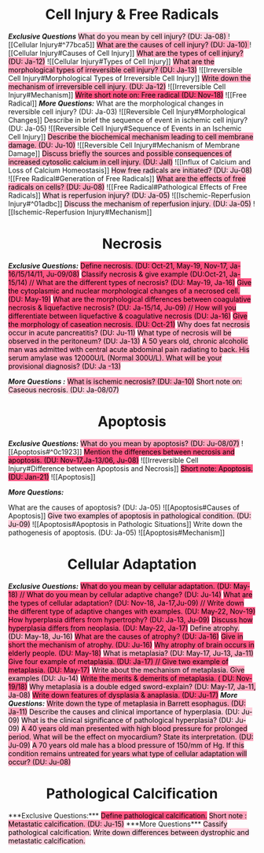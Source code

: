 
<h1 align="center">Cell Injury & Free Radicals</h1>

***Exclusive Questions***
<mark style="background: #FF558247;"> What do you mean by cell injury? (DU: Ja-08) </mark>
	![[Cellular Injury#^77bca5]]
<mark style="background: #FF558285;"> What are the causes of cell injury? (DU: Ja-10) </mark>
	![[Cellular Injury#Causes of Cell Injury]]
<mark style="background: #FF558285;">What are the types of cell injury? (DU: Ja-12)</mark>
	![[Cellular Injury#Types of Cell Injury]]
<mark style="background: #FF558285;"> What are the morphological types of irreversible cell injury? (DU: Ja-13)</mark>
	![[Irreversible Cell Injury#Morphological Types of Irreversible Cell Injury]]
<mark style="background: #FF558285;"> Write down the mechanism of irreversible cell injury. (DU: Ja-12)</mark>
	![[Irreversible Cell Injury#Mechanism]]
<mark style="background: #FF5582;">Write short note on:	Free radical (DU: Nov-18)</mark>
	 ![[Free Radical]]
 ***More Questions:***
What are the morphological changes in reversible cell injury? (DU: Ja-03)
	![[Reversible Cell Injury#Morphological Changes]]
Describe in brief the sequence of event in ischemic cell injury? (DU: Ja-05)
	![[Reversible Cell Injury#Sequence of Events in an Ischemic Cell Injury]]
<mark style="background: #FF558285;">Describe the biochemical mechanism leading to cell membrane damage. (DU: Ju-10)</mark>
	![[Reversible Cell Injury#Mechanism of Membrane Damage]]
<mark style="background: #FF558285;">Discuss briefly the sources and possible consequences of increased cytosolic calcium in cell injury. (DU: Jall)</mark>
	![[Influx of Calcium and Loss of Calcium Homeostasis]]
<mark style="background: #FF558247;">How free radicals are initiated? (DU: Ju-08)</mark>
	![[Free Radical#Generation of Free Radicals]]
<mark style="background: #FF558285;">What are the effects of free radicals on cells? (DU: Ju-08)</mark>
	![[Free Radical#Pathological Effects of Free Radicals]]
<mark style="background: #FF558247;">What is reperfusion injury? (DU: Ja-05)</mark>
	![[Ischemic-Reperfusion Injury#^01adbc]]
<mark style="background: #FF558247;">Discuss the mechanism of reperfusion injury. (DU: Ja-05)</mark>
	![[Ischemic-Reperfusion Injury#Mechanism]]

<h1 align="center">Necrosis</h1>

***Exclusive Questions:***
<mark style="background: #FF5582;">Define necrosis. (DU: Oct-21, May-19, Nov-17, Ja-16/15/14/11, Ju-09/08)</mark>
<mark style="background: #FF5582;">Classify necrosis & give example (DU:Oct-21, Ja-15/14)
  // What are the different types of necrosis? (DU: May-19, Ja-16)</mark>
<mark style="background: #FF5582;"> Give the cytoplasmic and nuclear morphological changes of a necrosed cell. (DU: May-19)</mark>
<mark style="background: #FF5582;"> What are the morphological differences between coagulative necrosis & liquefactive necrosis? (DU: Ja-15/14, Ju-09)
   // How will you differentiate between liquefactive & coagulative necrosis (DU: Ja-16)</mark>
<mark style="background: #FF5582;">Give the morphology of caseation necrosis. (DU: Oct-21)</mark>
<mark style="background: #FF558285;">Why does fat necrosis occur in acute pancreatitis? (DU: Ju-11)</mark>
<mark style="background: #FF558285;">What type of necrosis will be observed in the peritoneum? (DU: Ja-13)</mark>
<mark style="background: #FF558285;">A 50 years old, chronic alcoholic man was admitted with central acute abdominal pain radiating to back. His serum amylase was 12000U/L (Normal 300U/L). What will be your provisional diagnosis? (DU: Ja -13)</mark>

***More Questions :***
<mark style="background: #FF558285;">What is ischemic necrosis? (DU: Ja-10)</mark>
<mark style="background: #FF558247;">Short note on: Caseous necrosis. (DU: Ja-08/07)</mark>

<h1 align="center">Apoptosis</h1>

***Exclusive Questions:***
<mark style="background: #FF558285;">What do you mean by apoptosis? (DU: Ju-08/07)</mark>
	![[Apoptosis#^0c1923]]
<mark style="background: #FF5582;">Mention the differences between necrosis and apoptosis. (DU: Nov-17,Ja-13/06, Ju-08)</mark>
	![[Irreversible Cell Injury#Difference between Apoptosis and Necrosis]]
<mark style="background: #FF5582;">Short note: Apoptosis. (DU: Jan-21)</mark>
	![[Apoptosis]]

***More Questions:***

What are the causes of apoptosis? (DU: Ja-05)
	![[Apoptosis#Causes of Apoptosis]]
<mark style="background: #FF558247;">Give two examples of apoptosis in pathological condition. (DU: Ju-09)</mark>
	![[Apoptosis#Apoptosis in Pathologic Situations]]
Write down the pathogenesis of apoptosis. (DU: Ja-05)
	![[Apoptosis#Mechanism]]

<h1 align="center">Cellular Adaptation</h1>

***Exclusive Ouestions:***
<mark style="background: #FF5582;">What do you mean by cellular adaptation. (DU: May-18) // What do you mean by cellular adaptive change? (DU: Ju-14)</mark>
<mark style="background: #FF5582;">What are the types of cellular adaptation? (DU: Nov-18, Ja-17,Ju-09) // Write down the different type of adaptive changes with examples. (DU: May-22, Nov-19)</mark>
<mark style="background: #FF5582;">How hyperplasia differs from hypertrophy? (DU: Ja-13, Ju-09)</mark>
<mark style="background: #FF5582;">Discuss how hyperplasia differs from neoplasia. (DU: May-22, Ja-17)</mark>
<mark style="background: #FF558285;">Define atrophy. (DU: May-18, Ju-16)</mark>
<mark style="background: #FF5582;">What are the causes of atrophy? (DU: Ja-16)</mark>
<mark style="background: #FF5582;">Give in short the mechanism of atrophy. (DU: Ju-16)</mark>
<mark style="background: #FF5582;">Why atrophy of brain occurs in elderly people. (DU: May-18)</mark>
<mark style="background: #FF558285;">What is metaplasia? (DU: May-17, Ju-13, Ja-11)</mark>
<mark style="background: #FF5582;">Give four example of metaplasia. (DU: Ja-17)  // Give two example of metaplasia. (DU: May-17)</mark>
<mark style="background: #FF558285;">Write about the mechanism of metaplasia. Give examples (DU: Ju-14)</mark>
<mark style="background: #FF5582;">Write the merits & demerits of metaplasia. ( DU: Nov-19/18)</mark>
<mark style="background: #FF558285;">Why metaplasia is a double edged sword-explain? (DU: May-17, Ja-11, Ja-08)</mark>
<mark style="background: #FF5582;">Write down features of dysplasia & anaplasia. (DU: Ju-17)</mark>
***More Questions:***
<mark style="background: #FF558285;">Write down the type of metaplasia in Barrett esophagus. (DU: Ja-11)</mark>
<mark style="background: #FF558247;">Describe the causes and clinical importance of hyperplasia. (DU: Ju-09)</mark>
<mark style="background: #FF558247;">What is the clinical significance of pathological hyperplasia? (DU: Ju-09)</mark>
<mark style="background: #FF558285;">A 40 years old man presented with high blood pressure for prolonged period. What will be the effect on myocardium? State its interpretation. (DU: Ju-09)</mark>
<mark style="background: #FF558285;">A 70 years old male has a blood pressure of 150/mm of Hg. If this condition remains untreated for years what type of cellular adaptation will occur? (DU: Ju-08)</mark>
<h1 align="center">Pathological Calcification</h1>
***Exclusive Questions:***
<mark style="background: #FF5582;">Define pathological calcification.</mark>
<mark style="background: #FF558285;">Short note : Metastatic calcification. (DU: Ju-15)</mark>
***More Questions***
<mark style="background: #FF558247;">Cassify pathological calcification.</mark>
<mark style="background: #FF558247;">Write down differences between dystrophic and metastatic calcification.</mark>